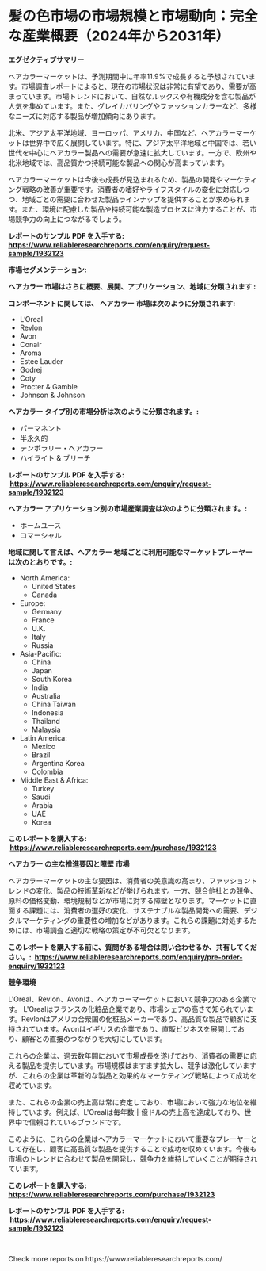 <p><h1>髪の色市場の市場規模と市場動向：完全な産業概要（2024年から2031年）</h1></p><p><strong>エグゼクティブサマリー</strong></p>
<p><p>ヘアカラーマーケットは、予測期間中に年率11.9%で成長すると予想されています。市場調査レポートによると、現在の市場状況は非常に有望であり、需要が高まっています。市場トレンドにおいて、自然なルックスや有機成分を含む製品が人気を集めています。また、グレイカバリングやファッションカラーなど、多様なニーズに対応する製品が増加傾向にあります。</p><p>北米、アジア太平洋地域、ヨーロッパ、アメリカ、中国など、ヘアカラーマーケットは世界中で広く展開しています。特に、アジア太平洋地域と中国では、若い世代を中心にヘアカラー製品への需要が急速に拡大しています。一方で、欧州や北米地域では、高品質かつ持続可能な製品への関心が高まっています。</p><p>ヘアカラーマーケットは今後も成長が見込まれるため、製品の開発やマーケティング戦略の改善が重要です。消費者の嗜好やライフスタイルの変化に対応しつつ、地域ごとの需要に合わせた製品ラインナップを提供することが求められます。また、環境に配慮した製品や持続可能な製造プロセスに注力することが、市場競争力の向上につながるでしょう。</p></p>
<p><strong>レポートのサンプル PDF を入手する: <a href="https://www.reliableresearchreports.com/enquiry/request-sample/1932123">https://www.reliableresearchreports.com/enquiry/request-sample/1932123</a></strong></p>
<p><strong>市場セグメンテーション:</strong></p>
<p><strong> ヘアカラー 市場はさらに概要、展開、アプリケーション、地域に分類されます :</strong></p>
<p><strong>コンポーネントに関しては、 ヘアカラー 市場は次のように分類されます: &nbsp;</strong></p>
<p><ul><li>L’Oreal</li><li>Revlon</li><li>Avon</li><li>Conair</li><li>Aroma</li><li>Estee Lauder</li><li>Godrej</li><li>Coty</li><li>Procter & Gamble</li><li>Johnson & Johnson</li></ul></p>
<p><strong> ヘアカラー タイプ別の市場分析は次のように分類されます。:</strong></p>
<p><ul><li>パーマネント</li><li>半永久的</li><li>テンポラリー・ヘアカラー</li><li>ハイライト & ブリーチ</li></ul></p>
<p><strong>レポートのサンプル PDF を入手する: &nbsp;<a href="https://www.reliableresearchreports.com/enquiry/request-sample/1932123">https://www.reliableresearchreports.com/enquiry/request-sample/1932123</a></strong></p>
<p><strong> ヘアカラー アプリケーション別の市場産業調査は次のように分類されます。:</strong></p>
<p><ul><li>ホームユース</li><li>コマーシャル</li></ul></p>
<p><strong>地域に関して言えば、ヘアカラー 地域ごとに利用可能なマーケットプレーヤーは次のとおりです。:</strong></p>
<p><ul>
    <li>
        North America:
        <ul>
            <li>United States</li>
            <li>Canada</li>
        </ul>
    </li>
    <li>
        Europe:
        <ul>
            <li>Germany</li>
            <li>France</li>
            <li>U.K.</li>
            <li>Italy</li>
            <li>Russia</li>
        </ul>
    </li>
    <li>
        Asia-Pacific:
        <ul>
            <li>China</li>
            <li>Japan</li>
            <li>South Korea</li>
            <li>India</li>
            <li>Australia</li>
            <li>China Taiwan</li>
            <li>Indonesia</li>
            <li>Thailand</li>
            <li>Malaysia</li>
        </ul>
    </li>
    <li>
        Latin America:
        <ul>
            <li>Mexico</li>
            <li>Brazil</li>
            <li>Argentina Korea</li>
            <li>Colombia</li>
        </ul>
    </li>
    <li>
        Middle East & Africa:
        <ul>
            <li>Turkey</li>
            <li>Saudi</li>
            <li>Arabia</li>
            <li>UAE</li>
            <li>Korea</li>
        </ul>
    </li>
    </ul></p>
<p><strong>このレポートを購入する: &nbsp;<a href="https://www.reliableresearchreports.com/purchase/1932123">https://www.reliableresearchreports.com/purchase/1932123</a></strong></p>
<p><strong>ヘアカラー の主な推進要因と障壁 市場</strong></p>
<p><p>ヘアカラーマーケットの主な要因は、消費者の美意識の高まり、ファッショントレンドの変化、製品の技術革新などが挙げられます。一方、競合他社との競争、原料の価格変動、環境規制などが市場に対する障壁となります。マーケットに直面する課題には、消費者の選好の変化、サステナブルな製品開発への需要、デジタルマーケティングの重要性の増加などがあります。これらの課題に対処するためには、市場調査と適切な戦略の策定が不可欠となります。</p></p>
<p><strong>このレポートを購入する前に、質問がある場合は問い合わせるか、共有してください。:&nbsp; <a href="https://www.reliableresearchreports.com/enquiry/pre-order-enquiry/1932123">https://www.reliableresearchreports.com/enquiry/pre-order-enquiry/1932123</a></strong></p>
<p><strong>競争環境</strong></p>
<p><p>L'Oreal、Revlon、Avonは、ヘアカラーマーケットにおいて競争力のある企業です。 L'Orealはフランスの化粧品企業であり、市場シェアの高さで知られています。Revlonはアメリカ合衆国の化粧品メーカーであり、高品質な製品で顧客に支持されています。Avonはイギリスの企業であり、直販ビジネスを展開しており、顧客との直接のつながりを大切にしています。</p><p>これらの企業は、過去数年間において市場成長を遂げており、消費者の需要に応える製品を提供しています。市場規模はますます拡大し、競争は激化していますが、これらの企業は革新的な製品と効果的なマーケティング戦略によって成功を収めています。</p><p>また、これらの企業の売上高は常に安定しており、市場において強力な地位を維持しています。例えば、L'Orealは毎年数十億ドルの売上高を達成しており、世界中で信頼されているブランドです。</p><p>このように、これらの企業はヘアカラーマーケットにおいて重要なプレーヤーとして存在し、顧客に高品質な製品を提供することで成功を収めています。今後も市場のトレンドに合わせて製品を開発し、競争力を維持していくことが期待されています。</p></p>
<p><strong>このレポートを購入する: &nbsp; <a href="https://www.reliableresearchreports.com/purchase/1932123">https://www.reliableresearchreports.com/purchase/1932123</a></strong></p>
<p><strong>レポートのサンプル PDF を入手する: &nbsp;<a href="https://www.reliableresearchreports.com/enquiry/request-sample/1932123">https://www.reliableresearchreports.com/enquiry/request-sample/1932123</a></strong><strong></strong></p>
<p>&nbsp;</p>
<p>Check more reports on https://www.reliableresearchreports.com/</p>